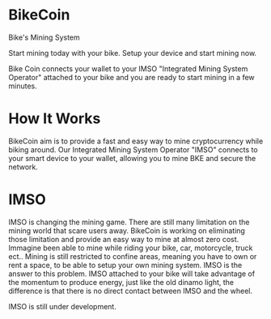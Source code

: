 # BikeCoin
Bike's Mining System 

Start mining today with your bike. Setup your device and start mining now.

Bike Coin connects your wallet to your IMSO "Integrated Mining System Operator" attached to your bike and you are ready to start mining in a few minutes. 

# How It Works

BikeCoin aim is to provide a fast and easy way to mine cryptocurrency while biking around.
Our Integrated Mining System Operator "IMSO" connects to your smart device to your wallet, allowing you to mine BKE and secure the network. 

# IMSO

IMSO is changing the mining game. There are still many limitation on the mining world that scare users away. BikeCoin is working on eliminating those limitation and provide an easy way to mine at almost zero cost. 
Immagine been able to mine while riding your bike, car, motorcycle, truck ect..
Mining is still restricted to confine areas, meaning you have to own or rent a space, to be able to setup your own mining system. 
IMSO is the answer to this problem.  IMSO attached to your bike will take advantage of the momentum to produce energy, just like the old dinamo light, the difference is that there is no direct contact between IMSO and the wheel.

IMSO is still under development.
 
